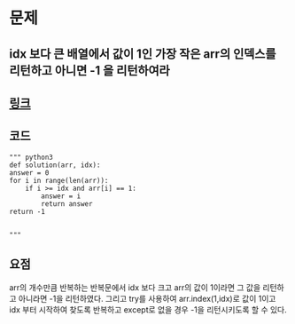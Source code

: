 # 문제  
## idx 보다 큰 배열에서 값이 1인 가장 작은 arr의 인덱스를 리턴하고 아니면 -1 을 리턴하여라
## [링크](https://school.programmers.co.kr/learn/courses/30/lessons/181898)
## 코드
    """ python3
    def solution(arr, idx):
    answer = 0
    for i in range(len(arr)):
        if i >= idx and arr[i] == 1:
            answer = i
            return answer
    return -1


    """
## 요점
arr의 개수만큼 반복하는 반복문에서 idx 보다 크고 arr의 값이 1이라면 그 값을 리턴하고 아니라면  -1을 리턴하였다. 그리고 try를 사용하여 arr.index(1,idx)로 값이 1이고 idx 부터 시작하여 찾도록 반복하고 except로 없을 경우 -1을 리턴시키도록 할 수 있다.